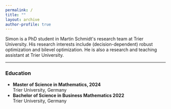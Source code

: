 ```yaml
---
permalink: /
title: ""
layout: archive
author-profile: true
---
```


Simon is a PhD student in Martin Schmidt's research team at Trier University.
His research interests include (decision-dependent) robust optimization and
bilevel optimization. He is also a research and teaching assistant at Trier
University. 

---

### Education
* **Master of Science in Mathematics, 2024**  
  Trier University, Germany
* **Bachelor of Science in Business Mathematics 2022**  
  Trier University, Germany